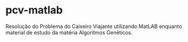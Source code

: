 # pcv-matlab
Resolução do Problema do Caixeiro Viajante utilizando MatLAB enquanto material de estudo da matéria Algoritmos Genéticos.

